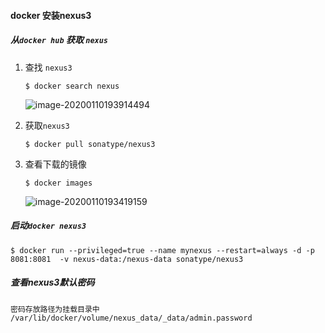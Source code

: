 #### docker 安装nexus3

##### 从`docker hub` 获取 `nexus`

1. 查找 `nexus3`

    ```
    $ docker search nexus
    ```

    ![image-20200110193914494](C:\Users\EDZ\iCloudDrive\学习文档\docker\image-20200110193914494.png)

2. 获取`nexus3`

    ```
    $ docker pull sonatype/nexus3
    ```

3. 查看下载的镜像

    ```
    $ docker images
    ```

    ![image-20200110193419159](C:\Users\EDZ\iCloudDrive\文档\docker\image-20200110193419159.png)

##### 启动`docker nexus3`

```
$ docker run --privileged=true --name mynexus --restart=always -d -p 8081:8081  -v nexus-data:/nexus-data sonatype/nexus3
```

<!-- nexus-data 创建的docker volume -->

<!-- --restart=always docker 启动时mynexus 也会启动-->

<!-- --privileged=true 特权级运行-->

##### 查看nexus3默认密码

```
密码存放路径为挂载目录中 /var/lib/docker/volume/nexus_data/_data/admin.password
```





